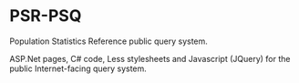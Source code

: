 ﻿PSR-PSQ
=======

Population Statistics Reference public query system.

ASP.Net pages, C# code, Less stylesheets and Javascript (JQuery) for the public Internet-facing query system.